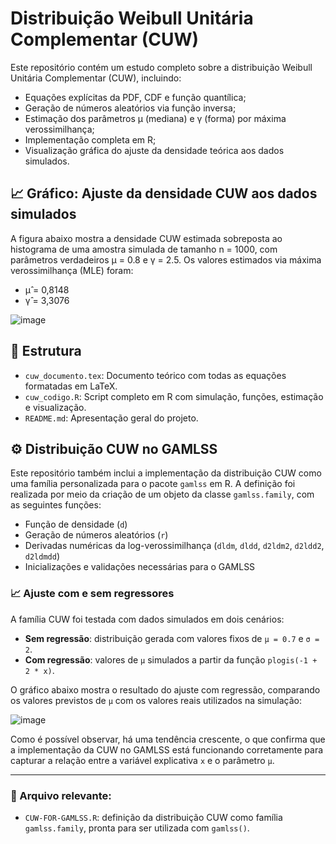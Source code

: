 # Distribuição Weibull Unitária Complementar (CUW)

Este repositório contém um estudo completo sobre a distribuição Weibull Unitária Complementar (CUW), incluindo:

- Equações explícitas da PDF, CDF e função quantílica;
- Geração de números aleatórios via função inversa;
- Estimação dos parâmetros μ (mediana) e γ (forma) por máxima verossimilhança;
- Implementação completa em R;
- Visualização gráfica do ajuste da densidade teórica aos dados simulados.

## 📈 Gráfico: Ajuste da densidade CUW aos dados simulados

A figura abaixo mostra a densidade CUW estimada sobreposta ao histograma de uma amostra simulada de tamanho n = 1000, com parâmetros verdadeiros μ = 0.8 e γ = 2.5.
Os valores estimados via máxima verossimilhança (MLE) foram:

- μ̂ = 0,8148  
- γ̂ = 3,3076

![image](https://github.com/user-attachments/assets/d7a0908a-b66f-4306-8456-2fa3371001e1)

## 📄 Estrutura

- `cuw_documento.tex`: Documento teórico com todas as equações formatadas em LaTeX.
- `cuw_codigo.R`: Script completo em R com simulação, funções, estimação e visualização.
- `README.md`: Apresentação geral do projeto.

## ⚙️ Distribuição CUW no GAMLSS

Este repositório também inclui a implementação da distribuição CUW como uma família personalizada para o pacote `gamlss` em R. A definição foi realizada por meio da criação de um objeto da classe `gamlss.family`, com as seguintes funções:

- Função de densidade (`d`)
- Geração de números aleatórios (`r`)
- Derivadas numéricas da log-verossimilhança (`dldm`, `dldd`, `d2ldm2`, `d2ldd2`, `d2ldmdd`)
- Inicializações e validações necessárias para o GAMLSS

### 📈 Ajuste com e sem regressores

A família CUW foi testada com dados simulados em dois cenários:

- **Sem regressão**: distribuição gerada com valores fixos de `μ = 0.7` e `σ = 2`.
- **Com regressão**: valores de `μ` simulados a partir da função `plogis(-1 + 2 * x)`.

O gráfico abaixo mostra o resultado do ajuste com regressão, comparando os valores previstos de `μ` com os valores reais utilizados na simulação:

![image](https://github.com/user-attachments/assets/029b5483-7912-4680-8aa1-ae9ea57c715e)


Como é possível observar, há uma tendência crescente, o que confirma que a implementação da CUW no GAMLSS está funcionando corretamente para capturar a relação entre a variável explicativa `x` e o parâmetro `μ`.

---

### 🧩 Arquivo relevante:

- `CUW-FOR-GAMLSS.R`: definição da distribuição CUW como família `gamlss.family`, pronta para ser utilizada com `gamlss()`.
